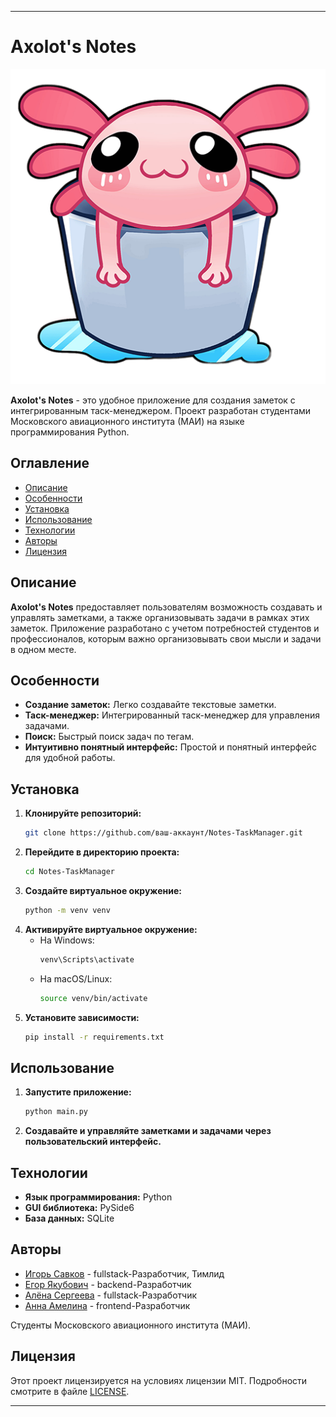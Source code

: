 
---

# Axolot's Notes

![Axolot's Notes Logo](axolot.png)

**Axolot's Notes** - это удобное приложение для создания заметок с интегрированным таск-менеджером. Проект разработан студентами Московского авиационного института (МАИ) на языке программирования Python.

## Оглавление
- [Описание](#описание)
- [Особенности](#особенности)
- [Установка](#установка)
- [Использование](#использование)
- [Технологии](#технологии)
- [Авторы](#авторы)
- [Лицензия](#лицензия)

## Описание
**Axolot's Notes** предоставляет пользователям возможность создавать и управлять заметками, а также организовывать задачи в рамках этих заметок. Приложение разработано с учетом потребностей студентов и профессионалов, которым важно организовывать свои мысли и задачи в одном месте.

## Особенности
- **Создание заметок:** Легко создавайте текстовые заметки.
- **Таск-менеджер:** Интегрированный таск-менеджер для управления задачами.
- **Поиск:** Быстрый поиск задач по тегам.
- **Интуитивно понятный интерфейс:** Простой и понятный интерфейс для удобной работы.


## Установка
1. **Клонируйте репозиторий:**
   ```bash
   git clone https://github.com/ваш-аккаунт/Notes-TaskManager.git
   ```
2. **Перейдите в директорию проекта:**
   ```bash
   cd Notes-TaskManager
   ```
3. **Создайте виртуальное окружение:**
   ```bash
   python -m venv venv
   ```
4. **Активируйте виртуальное окружение:**
   - На Windows:
     ```bash
     venv\Scripts\activate
     ```
   - На macOS/Linux:
     ```bash
     source venv/bin/activate
     ```
5. **Установите зависимости:**
   ```bash
   pip install -r requirements.txt
   ```

## Использование
1. **Запустите приложение:**
   ```bash
   python main.py
   ```
2. **Создавайте и управляйте заметками и задачами через пользовательский интерфейс.**

## Технологии
- **Язык программирования:** Python
- **GUI библиотека:** PySide6
- **База данных:** SQLite

## Авторы
- [Игорь Савков](https://github.com/GoldGlaid) - fullstack-Разработчик, Тимлид
- [Егор Якубович](https://github.com/soules-one) - backend-Разработчик
- [Алёна Сергеева](https://github.com/ваш-аккаунт) - fullstack-Разработчик
- [Анна Амелина](https://github.com/anegamelina) - frontend-Разработчик

Студенты Московского авиационного института (МАИ).

## Лицензия
Этот проект лицензируется на условиях лицензии MIT. Подробности смотрите в файле [LICENSE](LICENSE.md).

---
